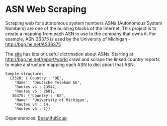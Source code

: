 # ASN Web Scraping
Scraping web for autonomous system numbers
ASNs (Autonomous System Numbers) are one of the building blocks of the
Internet. This project is to create a mapping from each ASN in use to the
company that owns it. For example, ASN 36375 is used by the University of
Michigan - http://bgp.he.net/AS36375

The [site](http://bgp.he.net/) has lots of useful dictrmation about ASNs. 
Starting at http://bgp.he.net/report/world crawl and scrape the linked country
reports to make a structure mapping each ASN to dict about that ASN.
```
Sample structure:
  {3320: {'Country': 'DE',
    'Name': 'Deutsche Telekom AG',
    'Routes v4': 13547,
    'Routes v6': 268},
   36375: {'Country': 'US',
    'Name': 'University of Michigan',
    'Routes v4': 14,
    'Routes v6': 1}}
```

Dependencies: [BeautifulSoup](http://www.crummy.com/software/BeautifulSoup/bs4/doc/) 

